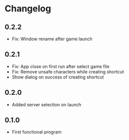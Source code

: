 Changelog
=========
0.2.2
-----
- Fix: Window rename after game launch

0.2.1
-----
- Fix: App close on first run after select game file
- Fix: Remove unsafe characters while creating shortcut
- Show dialog on success of creating shortcut

0.2.0
-----
- Added server selection on launch

0.1.0
-----
- First functional program